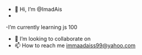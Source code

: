 - 👋 Hi, I’m @ImadAis
-
-I’m currently learning js 100
- 💞️ I’m looking to collaborate on 
- 📫 How to reach me immaadaiss99@yahoo.com

<!---
ImadAis/ImadAis is a ✨ special ✨ repository because its `README.md` (this file) appears on your GitHub profile.
You can click the Preview link to take a look at your changes.
--->
